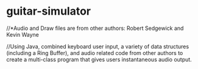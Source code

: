 # guitar-simulator

//*Audio and Draw files are from other authors: Robert Sedgewick and Kevin Wayne

//Using Java, combined keyboard user input, a variety of data structures (including a Ring Buffer), and audio related code from other authors to create a multi-class program that gives users instantaneous audio output.
